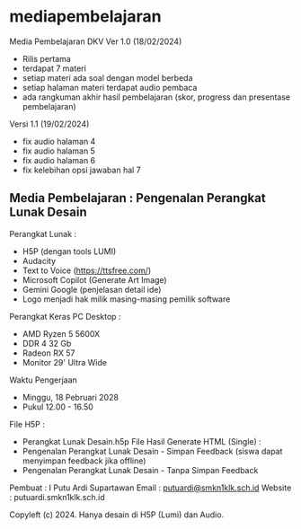 # mediapembelajaran
Media Pembelajaran DKV
Ver 1.0 (18/02/2024)
* Rilis pertama
* terdapat 7 materi
* setiap materi ada soal dengan model berbeda
* setiap halaman materi terdapat audio pembaca
* ada rangkuman akhir hasil pembelajaran (skor, progress dan presentase pembelajaran)

Versi 1.1 (19/02/2024)
* fix audio halaman 4
* fix audio halaman 5
* fix audio halaman 6
* fix kelebihan opsi jawaban hal 7
 
Media Pembelajaran : Pengenalan Perangkat Lunak Desain
--------------------------------------------------------
Perangkat Lunak :
- H5P (dengan tools LUMI)
- Audacity
- Text to Voice (https://ttsfree.com/)
- Microsoft Copilot (Generate Art Image)
- Gemini Google (penjelasan detail ide)
- Logo menjadi hak milik masing-masing pemilik software
  
Perangkat Keras PC Desktop :
- AMD Ryzen 5 5600X
- DDR 4 32 Gb
- Radeon RX 57
- Monitor 29' Ultra Wide

Waktu Pengerjaan
- Minggu, 18 Pebruari 2028
- Pukul 12.00 - 16.50

File H5P :
- Perangkat Lunak Desain.h5p
File Hasil Generate HTML (Single) :
- Pengenalan Perangkat Lunak Desain - Simpan Feedback (siswa dapat menyimpan feedback jika offline)
- Pengenalan Perangkat Lunak Desain - Tanpa Simpan Feedback


Pembuat : I Putu Ardi Supartawan
Email	: putuardi@smkn1klk.sch.id
Website : putuardi.smkn1klk.sch.id

Copyleft (c) 2024. Hanya desain di H5P (Lumi) dan Audio.
